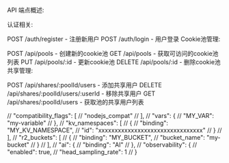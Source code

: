 API 端点概述:

认证相关:

POST /auth/register - 注册新用户
POST /auth/login - 用户登录
Cookie池管理:

POST /api/pools - 创建新的cookie池
GET /api/pools - 获取可访问的cookie池列表
PUT /api/pools/:id - 更新cookie池
DELETE /api/pools/:id - 删除cookie池
共享管理:

POST /api/shares/:poolId/users - 添加共享用户
DELETE /api/shares/:poolId/users/:userId - 移除共享用户
GET /api/shares/:poolId/users - 获取池的共享用户列表



  // "compatibility_flags": [
  //   "nodejs_compat"
  // ],
  // "vars": {
  //   "MY_VAR": "my-variable"
  // },
  // "kv_namespaces": [
  //   {
  //     "binding": "MY_KV_NAMESPACE",
  //     "id": "xxxxxxxxxxxxxxxxxxxxxxxxxxxxxxxx"
  //   }
  // ],
  // "r2_buckets": [
  //   {
  //     "binding": "MY_BUCKET",
  //     "bucket_name": "my-bucket"
  //   }
  // ],
  // "ai": {
  //   "binding": "AI"
  // },
  // "observability": {
  //   "enabled": true,
  //   "head_sampling_rate": 1
  // }